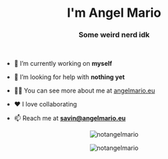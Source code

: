 <h1 align="center">I'm Angel Mario</h1>
<h3 align="center">Some weird nerd idk</h3>

<br/>

- 🔭 I’m currently working on **myself**

- 🤝 I’m looking for help with **nothing yet**

- 👨‍💻 You can see more about me at [angelmario.eu](https://angelmario.eu)

- ❤️ I love collaborating

- 📫 Reach me at **savin@angelmario.eu**

<p align="center"><img align="center" src="https://github-readme-stats.vercel.app/api/top-langs?username=notangelmario&show_icons=true&locale=en&layout=compact" alt="notangelmario" /></p>
<p align="center"><img align="center" src="https://github-readme-stats.vercel.app/api?username=notangelmario&show_icons=true&locale=en" alt="notangelmario" /></p>
